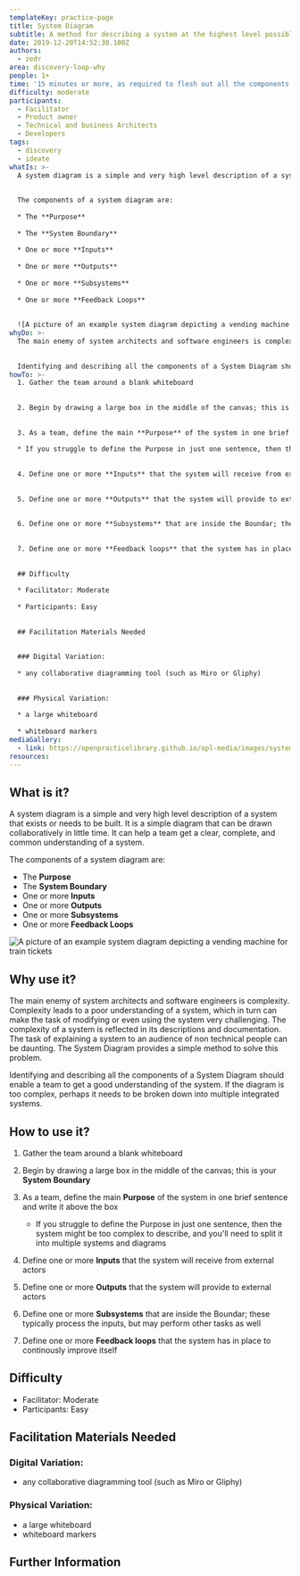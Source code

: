 ```yaml
---
templateKey: practice-page
title: System Diagram
subtitle: A method for describing a system at the highest level possible
date: 2019-12-20T14:52:30.100Z
authors:
  - zedr
area: discovery-loop-why
people: 1+
time: '15 minutes or more, as required to flesh out all the components of the diagram'
difficulty: moderate
participants:
  - Facilitator
  - Product owner
  - Technical and business Architects
  - Developers
tags:
  - discovery
  - ideate
whatIs: >-
  A system diagram is a simple and very high level description of a system that exists or needs to be built. It is a simple diagram that can be drawn collaboratively in little time. It can help a team get a clear, complete, and common understanding of a system.
  
  
  The components of a system diagram are:
  
  * The **Purpose**
  
  * The **System Boundary**
  
  * One or more **Inputs**
  
  * One or more **Outputs**
  
  * One or more **Subsystems**
  
  * One or more **Feedback Loops**
  
  
  ![A picture of an example system diagram depicting a vending machine for train tickets](/images/system-diagram.png "An example system diagram depicting a vending machine for train tickets")
whyDo: >-
  The main enemy of system architects and software engineers is complexity. Complexity leads to a poor understanding of a system, which in turn can make the task of modifying or even using the system very challenging. The complexity of a system is reflected in its descriptions and documentation. The task of explaining a system to an audience of non technical people can be daunting. The System Diagram provides a simple method to solve this problem.
  
  
  Identifying and describing all the components of a System Diagram should enable a team to get a good understanding of the system. If the diagram is too complex, perhaps it needs to be broken down into multiple integrated systems.
howTo: >-
  1. Gather the team around a blank whiteboard
  
  
  2. Begin by drawing a large box in the middle of the canvas; this is your **System Boundary**
  
  
  3. As a team, define the main **Purpose** of the system in one brief sentence and write it above the box
  
  * If you struggle to define the Purpose in just one sentence, then the system might be too complex to describe, and you'll need to split it into multiple systems and diagrams
  
  
  4. Define one or more **Inputs** that the system will receive from external actors
  
  
  5. Define one or more **Outputs** that the system will provide to external actors
  
  
  6. Define one or more **Subsystems** that are inside the Boundar; these typically process the inputs, but may perform other tasks as well
  
  
  7. Define one or more **Feedback loops** that the system has in place to continously improve itself
  
  
  ## Difficulty
  
  * Facilitator: Moderate
  
  * Participants: Easy
  
  
  ## Facilitation Materials Needed
  
  
  ### Digital Variation:
  
  * any collaborative diagramming tool (such as Miro or Gliphy)
  
  
  ### Physical Variation:
  
  * a large whiteboard
  
  * whiteboard markers
mediaGallery:
  - link: https://openpracticelibrary.github.io/opl-media/images/system-diagram.png
resources:
---
```

## What is it?

A system diagram is a simple and very high level description of a system that exists or needs to be built. It is a simple diagram that can be drawn collaboratively in little time. It can help a team get a clear, complete, and common understanding of a system.

The components of a system diagram are:

* The **Purpose**
* The **System Boundary**
* One or more **Inputs**
* One or more **Outputs**
* One or more **Subsystems**
* One or more **Feedback Loops**

![A picture of an example system diagram depicting a vending machine for train tickets](/images/system-diagram.png "An example system diagram depicting a vending machine for train tickets")

## Why use it?

The main enemy of system architects and software engineers is complexity. Complexity leads to a poor understanding of a system, which in turn can make the task of modifying or even using the system very challenging. The complexity of a system is reflected in its descriptions and documentation. The task of explaining a system to an audience of non technical people can be daunting. The System Diagram provides a simple method to solve this problem.

Identifying and describing all the components of a System Diagram should enable a team to get a good understanding of the system. If the diagram is too complex, perhaps it needs to be broken down into multiple integrated systems.

## How to use it?

1. Gather the team around a blank whiteboard
2. Begin by drawing a large box in the middle of the canvas; this is your **System Boundary**
3. As a team, define the main **Purpose** of the system in one brief sentence and write it above the box

   * If you struggle to define the Purpose in just one sentence, then the system might be too complex to describe, and you'll need to split it into multiple systems and diagrams
4. Define one or more **Inputs** that the system will receive from external actors
5. Define one or more **Outputs** that the system will provide to external actors
6. Define one or more **Subsystems** that are inside the Boundar; these typically process the inputs, but may perform other tasks as well
7. Define one or more **Feedback loops** that the system has in place to continously improve itself

## Difficulty

* Facilitator: Moderate
* Participants: Easy

## Facilitation Materials Needed

### Digital Variation:

* any collaborative diagramming tool (such as Miro or Gliphy)

### Physical Variation:

* a large whiteboard
* whiteboard markers

## Further Information
